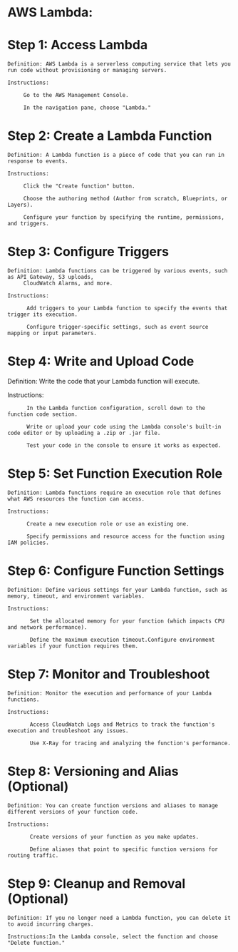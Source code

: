 # AWS Lambda:

# Step 1: Access Lambda
    Definition: AWS Lambda is a serverless computing service that lets you run code without provisioning or managing servers.

    Instructions:

         Go to the AWS Management Console.

         In the navigation pane, choose "Lambda."

# Step 2: Create a Lambda Function
    Definition: A Lambda function is a piece of code that you can run in response to events.

    Instructions:

         Click the "Create function" button.

         Choose the authoring method (Author from scratch, Blueprints, or Layers).

         Configure your function by specifying the runtime, permissions, and triggers.

# Step 3: Configure Triggers
    Definition: Lambda functions can be triggered by various events, such as API Gateway, S3 uploads, 
         CloudWatch Alarms, and more.

    Instructions:

          Add triggers to your Lambda function to specify the events that trigger its execution.

          Configure trigger-specific settings, such as event source mapping or input parameters.

# Step 4: Write and Upload Code
   Definition: Write the code that your Lambda function will execute.

   Instructions:

          In the Lambda function configuration, scroll down to the function code section.

          Write or upload your code using the Lambda console's built-in code editor or by uploading a .zip or .jar file.

          Test your code in the console to ensure it works as expected.

# Step 5: Set Function Execution Role
    Definition: Lambda functions require an execution role that defines what AWS resources the function can access.

    Instructions:

          Create a new execution role or use an existing one.

          Specify permissions and resource access for the function using IAM policies.

# Step 6: Configure Function Settings
    Definition: Define various settings for your Lambda function, such as memory, timeout, and environment variables.

    Instructions:

           Set the allocated memory for your function (which impacts CPU and network performance).   
 
           Define the maximum execution timeout.Configure environment variables if your function requires them.

# Step 7: Monitor and Troubleshoot
    Definition: Monitor the execution and performance of your Lambda functions.

    Instructions:

           Access CloudWatch Logs and Metrics to track the function's execution and troubleshoot any issues.

           Use X-Ray for tracing and analyzing the function's performance.

# Step 8: Versioning and Alias (Optional)
    Definition: You can create function versions and aliases to manage different versions of your function code.

    Instructions:

           Create versions of your function as you make updates.

           Define aliases that point to specific function versions for routing traffic.

# Step 9: Cleanup and Removal (Optional)
    Definition: If you no longer need a Lambda function, you can delete it to avoid incurring charges.

    Instructions:In the Lambda console, select the function and choose "Delete function."

